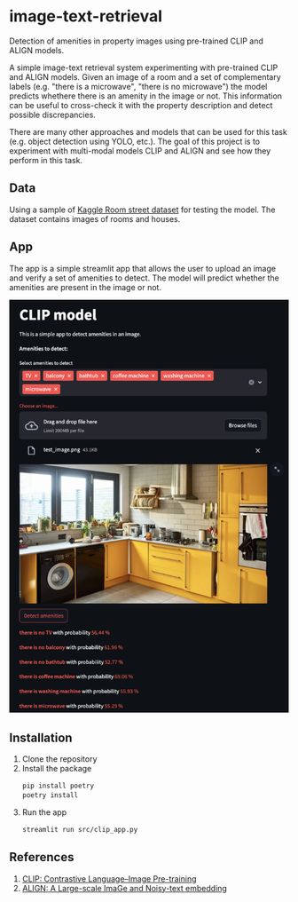 # image-text-retrieval

Detection of amenities in property images using pre-trained CLIP and ALIGN models.

A simple image-text retrieval system experimenting with  pre-trained CLIP and ALIGN models. Given an image of a room and a set of complementary labels (e.g. "there is a microwave", "there is no microwave") the model predicts whethere there is an amenity in the image or not. This information can be useful to cross-check it with the property description and detect possible discrepancies.

There are many other approaches and models that can be used for this task (e.g. object detection using YOLO, etc.). The goal of this project is to experiment with multi-modal models CLIP and ALIGN and see how they perform in this task.

## Data
Using a sample of [Kaggle Room street dataset](https://www.kaggle.com/datasets/mikhailma/house-rooms-streets-image-dataset?resource=download) for testing the model. The dataset contains images of rooms and houses.

## App
The app is a simple streamlit app that allows the user to upload an image and verify a set of amenities to detect. The model will predict whether the amenities are present in the image or not.

![streamlit_app](<app.png>)

## Installation
1. Clone the repository
2. Install the package
   ```bash
   pip install poetry
   poetry install
   ```
3. Run the app
    ```bash
    streamlit run src/clip_app.py
    ```

## References
1. [CLIP: Contrastive Language–Image Pre-training](https://openai.com/index/clip/)
2. [ALIGN: A Large-scale ImaGe and Noisy-text embedding](https://arxiv.org/abs/2102.05918)
